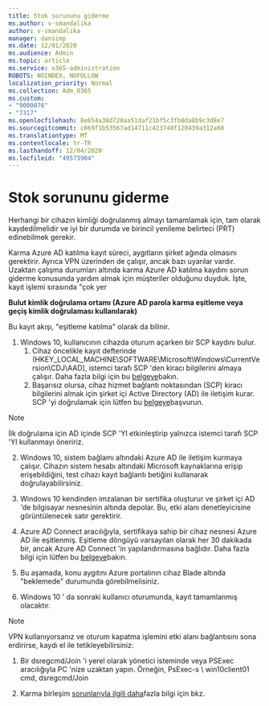 ```yaml
---
title: Stok sorununu giderme
ms.author: v-smandalika
author: v-smandalika
manager: dansimp
ms.date: 12/01/2020
ms.audience: Admin
ms.topic: article
ms.service: o365-administration
ROBOTS: NOINDEX, NOFOLLOW
localization_priority: Normal
ms.collection: Adm_O365
ms.custom:
- "9000076"
- "7317"
ms.openlocfilehash: 8e654a38d720aa51daf21bf5c3fb0da8b9c3d8e7
ms.sourcegitcommit: c069f1b53567ad14711c423740f120439a312a60
ms.translationtype: MT
ms.contentlocale: tr-TR
ms.lasthandoff: 12/04/2020
ms.locfileid: "49573904"
---
```

# <a name="troubleshoot-prt-issue"></a>Stok sorununu giderme

Herhangi bir cihazın kimliği doğrulanmış almayı tamamlamak için, tam olarak kaydedilmelidir ve iyi bir durumda ve birincil yenileme belirteci (PRT) edinebilmek gerekir.

Karma Azure AD katılma kayıt süreci, aygıtların şirket ağında olmasını gerektirir. Ayrıca VPN üzerinden de çalışır, ancak bazı uyarılar vardır. Uzaktan çalışma durumları altında karma Azure AD katılma kaydını sorun giderme konusunda yardım almak için müşteriler olduğunu duyduk. İşte, kayıt işlemi sırasında "çok yer

**Bulut kimlik doğrulama ortamı (Azure AD parola karma eşitleme veya geçiş kimlik doğrulaması kullanılarak)**

Bu kayıt akışı, "eşitleme katılma" olarak da bilinir.

1. Windows 10, kullanıcının cihazda oturum açarken bir SCP kaydını bulur.
    1. Cihaz öncelikle kayıt defterinde (HKEY_LOCAL_MACHINE\SOFTWARE\Microsoft\Windows\CurrentVersion\CDJ\AAD], istemci tarafı SCP 'den kiracı bilgilerini almaya çalışır. Daha fazla bilgi için bu [belgeye](https://docs.microsoft.com/azure/active-directory/devices/hybrid-azuread-join-control)bakın.
    2. Başarısız olursa, cihaz hizmet bağlantı noktasından (SCP) kiracı bilgilerini almak için şirket içi Active Directory (AD) ile iletişim kurar. SCP 'yi doğrulamak için lütfen bu [belgeye](https://docs.microsoft.com/azure/active-directory/devices/hybrid-azuread-join-manual#configure-a-service-connection-point)başvurun. 

> [!NOTE]
> İlk doğrulama için AD içinde SCP 'YI etkinleştirip yalnızca istemci tarafı SCP 'YI kullanmayı öneririz.

2. Windows 10, sistem bağlamı altındaki Azure AD ile iletişim kurmaya çalışır. Cihazın sistem hesabı altındaki Microsoft kaynaklarına erişip erişebildiğini, test cihazı kayıt bağlantı betiğini kullanarak doğrulayabilirsiniz.

3. Windows 10 kendinden imzalanan bir sertifika oluşturur ve şirket içi AD 'de bilgisayar nesnesinin altında depolar. Bu, etki alanı denetleyicisine görüntülenecek satır gerektirir.

4. Azure AD Connect aracılığıyla, sertifikaya sahip bir cihaz nesnesi Azure AD ile eşitlenmiş. Eşitleme döngüyü varsayılan olarak her 30 dakikada bir, ancak Azure AD Connect 'in yapılandırmasına bağlıdır. Daha fazla bilgi için lütfen bu [belgeye](https://docs.microsoft.com/azure/active-directory/hybrid/how-to-connect-sync-configure-filtering#organizational-unitbased-filtering)bakın.

5. Bu aşamada, konu aygıtını Azure portalının cihaz Blade altında "beklemede" durumunda görebilmelisiniz.

6. Windows 10 ' da sonraki kullanıcı oturumunda, kayıt tamamlanmış olacaktır. 

> [!NOTE]
> VPN kullanıyorsanız ve oturum kapatma işlemini etki alanı bağlantısını sona erdirirse, kaydı el ile tetikleyebilirsiniz:
 1. Bir dsregcmd/Join 'i yerel olarak yönetici isteminde veya PSExec aracılığıyla PC 'nize uzaktan yapın. Örneğin, PsExec-s \\ win10client01 cmd, dsregcmd/Join

 2. Karma birleşim [sorunlarıyla ilgili daha](https://techcommunity.microsoft.com/t5/azure-active-directory-identity/azure-ad-mailbag-frequent-questions-about-using-device-based/ba-p/1257344)fazla bilgi için bkz.
